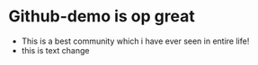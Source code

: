 # Github-demo is op great

- This is a best community which i have ever seen in entire life!
- this is text change


